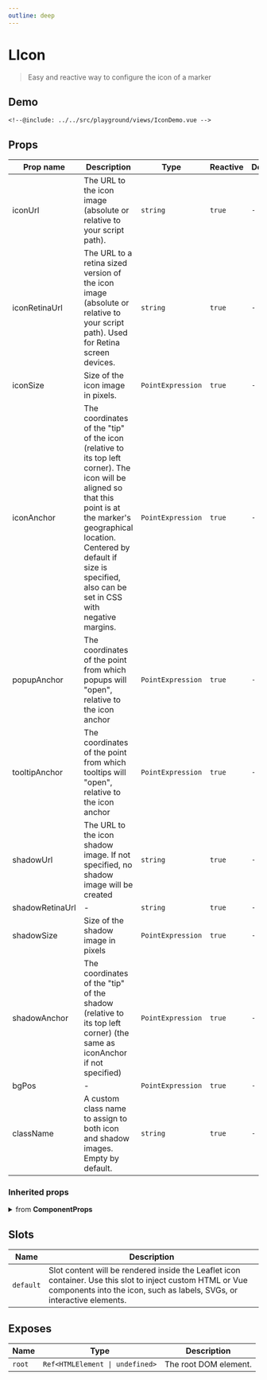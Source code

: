 ```yaml
---
outline: deep
---
```


# LIcon

> Easy and reactive way to configure the icon of a marker

## Demo

<script>
import "leaflet/dist/leaflet.css";
</script>

<div class="demo">
    <IconDemo />
</div>

```vue{6-21,34,39,44,49}
<!--@include: ../../src/playground/views/IconDemo.vue -->
```

## Props

| Prop name | Description | Type | Reactive | Default | Required |
| --- | --- | --- | --- | --- | --- |
| iconUrl | The URL to the icon image (absolute or relative to your script path). | `string` | `true` | `-` | `false` |
| iconRetinaUrl | The URL to a retina sized version of the icon image (absolute or relative to your script path). Used for Retina screen devices. | `string` | `true` | `-` | `false` |
| iconSize | Size of the icon image in pixels. | `PointExpression` | `true` | `-` | `false` |
| iconAnchor | The coordinates of the "tip" of the icon (relative to its top left corner). The icon will be aligned so that this point is at the marker's geographical location. Centered by default if size is specified, also can be set in CSS with negative margins. | `PointExpression` | `true` | `-` | `false` |
| popupAnchor | The coordinates of the point from which popups will "open", relative to the icon anchor | `PointExpression` | `true` | `-` | `false` |
| tooltipAnchor | The coordinates of the point from which tooltips will "open", relative to the icon anchor | `PointExpression` | `true` | `-` | `false` |
| shadowUrl | The URL to the icon shadow image. If not specified, no shadow image will be created | `string` | `true` | `-` | `false` |
| shadowRetinaUrl | - | `string` | `true` | `-` | `false` |
| shadowSize | Size of the shadow image in pixels | `PointExpression` | `true` | `-` | `false` |
| shadowAnchor | The coordinates of the "tip" of the shadow (relative to its top left corner) (the same as iconAnchor if not specified) | `PointExpression` | `true` | `-` | `false` |
| bgPos | - | `PointExpression` | `true` | `-` | `false` |
| className | A custom class name to assign to both icon and shadow images. Empty by default. | `string` | `true` | `-` | `false` |

### Inherited props
<details>
<summary>from <strong>ComponentProps</strong></summary>

| Prop name | Description | Type | Reactive | Default | Required |
| --- | --- | --- | --- | --- | --- |
| options | Leaflet options to pass to the component constructor. | `T` | `initOnly` | `-` | `false` |

</details>

## Slots

| Name | Description |
| --- | --- |
| `default` | Slot content will be rendered inside the Leaflet icon container. Use this slot to inject custom HTML or Vue components into the icon, such as labels, SVGs, or interactive elements. |

## Exposes

| Name | Type | Description |
| --- | --- | --- |
| `root` | `Ref<HTMLElement \| undefined>` | The root DOM element. |

